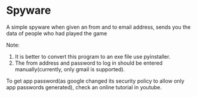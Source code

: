 # Spyware
A simple spyware when given an from and to email address, sends you the data of people who had played the game

Note: 
  1. It is better to convert this program to an exe file use pyinstaller.
  2. The from address and password to log in should be entered manually(currently, only gmail is supported).

To get app password(as google changed its security policy to allow only app passwords generated), check an online tutorial in youtube.
